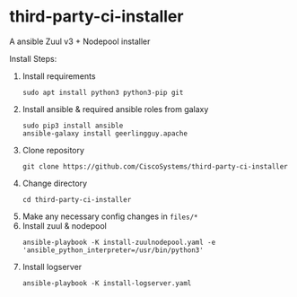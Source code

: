 # third-party-ci-installer
A ansible Zuul v3 + Nodepool installer

Install Steps:
1. Install requirements
   ```
   sudo apt install python3 python3-pip git
   ```
2. Install ansible & required ansible roles from galaxy
   ```
   sudo pip3 install ansible
   ansible-galaxy install geerlingguy.apache
   ```
3. Clone repository
   ```
   git clone https://github.com/CiscoSystems/third-party-ci-installer
   ```    
4. Change directory
   ```
   cd third-party-ci-installer
   ```
5. Make any necessary config changes in ```files/*```
6. Install zuul & nodepool
   ```
   ansible-playbook -K install-zuulnodepool.yaml -e 'ansible_python_interpreter=/usr/bin/python3'
   ```
7. Install logserver
   ```
   ansible-playbook -K install-logserver.yaml
   ```
